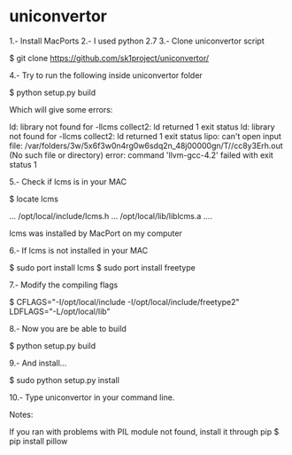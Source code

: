 # uniconvertor

1.- Install MacPorts
2.- I used python 2.7
3.- Clone uniconvertor script

  $ git clone https://github.com/sk1project/uniconvertor/

4.- Try to run the following inside uniconvertor folder

  $ python setup.py build

Which will give some errors:

  ld: library not found for -llcms
  collect2: ld returned 1 exit status
  ld: library not found for -llcms
  collect2: ld returned 1 exit status
  lipo: can't open input file: /var/folders/3w/5x6f3w0n4rg0w6sdq2n_48j00000gn/T//cc8y3Erh.out (No such file or directory)
  error: command 'llvm-gcc-4.2' failed with exit status 1

5.- Check if lcms is in your MAC

  $ locate lcms

...
/opt/local/include/lcms.h
...
/opt/local/lib/liblcms.a
....

lcms was installed by MacPort on my computer

6.- If lcms is not installed in your MAC

  $ sudo port install lcms
  $ sudo port install freetype

7.- Modify the compiling flags

  $ CFLAGS="-I/opt/local/include -I/opt/local/include/freetype2" LDFLAGS="-L/opt/local/lib"

8.- Now you are be able to build

  $ python setup.py build

9.- And install...

  $ sudo python setup.py install

10.- Type uniconvertor in your command line.

Notes:

  If you ran with problems with PIL module not found, install it through pip
    $ pip install pillow

